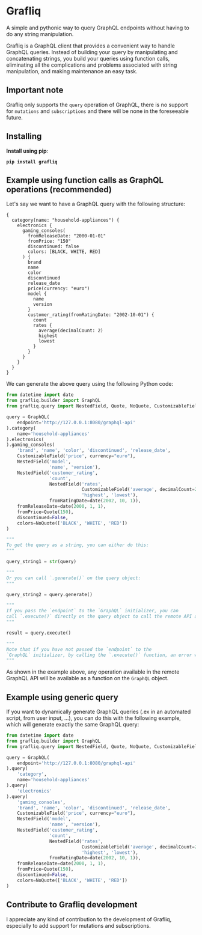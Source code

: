# Grafliq
A simple and pythonic way to query GraphQL endpoints without having to do 
any string manipulation.

Grafliq is a GraphQL client that provides a convenient way to handle GraphQL queries. 
Instead of building your query by manipulating and concatenating strings, you build 
your queries using function calls, eliminating all the complications and problems 
associated with string manipulation, and making maintenance an easy task.

## Important note
Grafliq only supports the `query` operation of GraphQL, there is no support 
for `mutations` and `subscriptions` and there will be none in the foreseeable future.

## Installing

**Install using pip**:

**`pip install grafliq`**

## Example using function calls as GraphQL operations (recommended)

Let's say we want to have a GraphQL query with the following structure:

```
{
  category(name: "household-appliances") {
    electronics {
      gaming_consoles(
        fromReleaseDate: "2000-01-01"
        fromPrice: "150"
        discontinued: false
        colors: [BLACK, WHITE, RED]
      ) {
        brand
        name
        color
        discontinued
        release_date
        price(currency: "euro")
        model {
          name
          version
        }
        customer_rating(fromRatingDate: "2002-10-01") {
          count
          rates {
            average(decimalCount: 2)
            highest
            lowest
          }
        }
      }
    }
  }
}
```

We can generate the above query using the following Python code:

```python
from datetime import date
from grafliq.builder import GraphQL
from grafliq.query import NestedField, Quote, NoQuote, CustomizableField

query = GraphQL(
    endpoint='http://127.0.0.1:8080/graphql-api'
).category(
    name='household-appliances'
).electronics(
).gaming_consoles(
    'brand', 'name', 'color', 'discontinued', 'release_date',
    CustomizableField('price', currency="euro"),
    NestedField('model',
                'name', 'version'),
    NestedField('customer_rating',
                'count',
                NestedField('rates',
                            CustomizableField('average', decimalCount=2),
                            'highest', 'lowest'),
                fromRatingDate=date(2002, 10, 1)),
    fromReleaseDate=date(2000, 1, 1),
    fromPrice=Quote(150),
    discontinued=False,
    colors=NoQuote(['BLACK', 'WHITE', 'RED'])
)

"""
To get the query as a string, you can either do this:
"""

query_string1 = str(query)

"""
Or you can call `.generate()` on the query object:
"""

query_string2 = query.generate()

"""
If you pass the `endpoint` to the `GraphQL` initializer, you can 
call `.execute()` directly on the query object to call the remote API and get the result:
"""

result = query.execute()

"""
Note that if you have not passed the `endpoint` to the 
`GraphQL` initializer, by calling the `.execute()` function, an error will be raised.
"""
```

As shown in the example above, any operation available in the remote GraphQL API 
will be available as a function on the `GraphQL` object.

## Example using generic query

If you want to dynamically generate GraphQL queries 
(.ex in an automated script, from user input, ...), you can do this with 
the following example, which will generate exactly the same GraphQL query:

```python
from datetime import date
from grafliq.builder import GraphQL
from grafliq.query import NestedField, Quote, NoQuote, CustomizableField

query = GraphQL(
    endpoint='http://127.0.0.1:8080/graphql-api'
).query(
    'category',
    name='household-appliances'
).query(
    'electronics'
).query(
    'gaming_consoles',
    'brand', 'name', 'color', 'discontinued', 'release_date',
    CustomizableField('price', currency="euro"),
    NestedField('model',
                'name', 'version'),
    NestedField('customer_rating',
                'count',
                NestedField('rates',
                            CustomizableField('average', decimalCount=2),
                            'highest', 'lowest'),
                fromRatingDate=date(2002, 10, 1)),
    fromReleaseDate=date(2000, 1, 1),
    fromPrice=Quote(150),
    discontinued=False,
    colors=NoQuote(['BLACK', 'WHITE', 'RED'])
)
```

## Contribute to Grafliq development

I appreciate any kind of contribution to the development of Grafliq, 
especially to add support for mutations and subscriptions.
